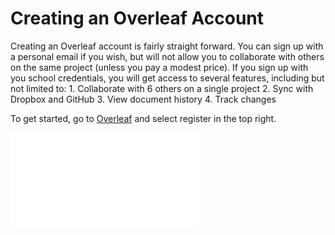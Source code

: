 # Creating an Overleaf Account
Creating an Overleaf account is fairly straight forward. You can sign up with a personal email if you wish, but will not allow you to collaborate with others on the same project (unless you pay a modest price). If you sign up with you school credentials, you will get access to several features, including but not limited to:
	1. Collaborate with 6 others on a single project
	2. Sync with Dropbox and GitHub
	3. View document history
	4. Track changes
 
To get started, go to [Overleaf](https://www.overleaf.com/for/authors) and select register in the top right.

![Register](/images/Register.pdf)
